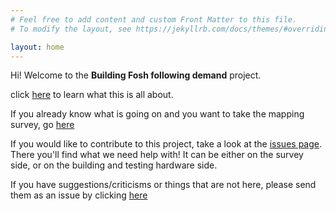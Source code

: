 ```yaml
---
# Feel free to add content and custom Front Matter to this file.
# To modify the layout, see https://jekyllrb.com/docs/themes/#overriding-theme-defaults

layout: home
---
```


Hi! Welcome to the **Building Fosh following demand** project.

click [here](/about/) to learn what this is all about.

If you already know what is going on and you want to take the mapping survey, go [here](/survey/)

If you would like to contribute to this project, take a look at the [issues page](/issues/). There you'll find what we need help with! It can be either on the survey side, or on the building and testing hardware side.

If you have suggestions/criticisms or things that are not here, please send them as an issue by clicking [here](https://github.com/FOSH-following-demand/FOSH_home/issues)
